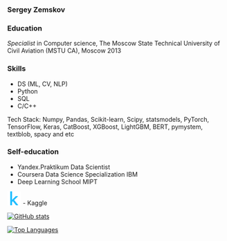### Sergey Zemskov

### Education

*Specialist* in Computer science, The Moscow State Technical University of Civil Aviation (MSTU CA), Moscow 2013

### Skills

* DS (ML, CV, NLP)
* Python
* SQL
* C/C++  

Tech Stack: Numpy, Pandas, Scikit-learn, Scipy, statsmodels, PyTorch, TensorFlow, Keras, CatBoost, XGBoost, LightGBM, BERT, pymystem, textblob, spacy and etc

### Self-education

* Yandex.Praktikum Data Scientist
* Coursera Data Science Specialization IBM
* Deep Learning School MIPT

[<img src=https://github.com/tuomastik/icons/blob/master/kaggle_logo/kaggle_logo_blue_512x512.svg width="32" height="32" alt="Kaggle"/>](https://www.kaggle.com/sergeyzemskov) - Kaggle  


[![GitHub stats](https://github-readme-stats.vercel.app/api?username=brut0)](https://github.com/anuraghazra/github-readme-stats)  

[![Top Languages](https://github-readme-stats.vercel.app/api/top-langs/?username=brut0)](https://github.com/anuraghazra/github-readme-stats)


<!--
**brut0/brut0** is a ✨ _special_ ✨ repository because its `README.md` (this file) appears on your GitHub profile.

Here are some ideas to get you started:

- 🔭 I’m currently working on ...
- 🌱 I’m currently learning ...
- 👯 I’m looking to collaborate on ...
- 🤔 I’m looking for help with ...
- 💬 Ask me about ...
- 📫 How to reach me: ...
- 😄 Pronouns: ...
- ⚡ Fun fact: ...
-->
